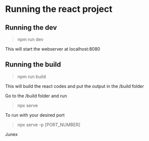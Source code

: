 # Running the react project

## Running the dev

> npm run dev

This will start the webserver at localhost:8080

## Running the build

> npm run build

This will build the react codes and put the output in the /build folder

Go to the /build folder and run

> npx serve

To run with your desired port

> npx serve -p [PORT_NUMBER]

Junex
